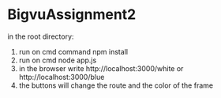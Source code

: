 # BigvuAssignment2
in the root directory:
1. run on cmd command npm install
2. run on cmd node app.js
3. in the browser write http://localhost:3000/white or http://localhost:3000/blue
4. the buttons will change the route and the color of the frame
